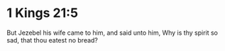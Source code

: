 # 1 Kings 21:5

But Jezebel his wife came to him, and said unto him, Why is thy spirit so sad, that thou eatest no bread?